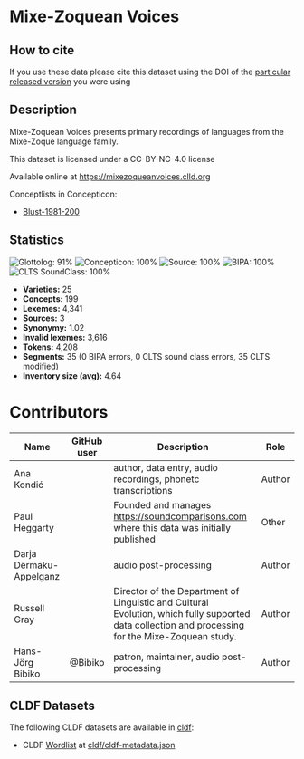 # Mixe-Zoquean Voices

## How to cite

If you use these data please cite
this dataset using the DOI of the [particular released version](../../releases/) you were using

## Description


Mixe-Zoquean Voices presents primary recordings of languages from the Mixe-Zoque language family.

This dataset is licensed under a CC-BY-NC-4.0 license

Available online at https://mixezoqueanvoices.clld.org


Conceptlists in Concepticon:
- [Blust-1981-200](https://concepticon.clld.org/contributions/Blust-1981-200)
## Statistics


![Glottolog: 91%](https://img.shields.io/badge/Glottolog-91%25-green.svg "Glottolog: 91%")
![Concepticon: 100%](https://img.shields.io/badge/Concepticon-100%25-brightgreen.svg "Concepticon: 100%")
![Source: 100%](https://img.shields.io/badge/Source-100%25-brightgreen.svg "Source: 100%")
![BIPA: 100%](https://img.shields.io/badge/BIPA-100%25-brightgreen.svg "BIPA: 100%")
![CLTS SoundClass: 100%](https://img.shields.io/badge/CLTS%20SoundClass-100%25-brightgreen.svg "CLTS SoundClass: 100%")

- **Varieties:** 25
- **Concepts:** 199
- **Lexemes:** 4,341
- **Sources:** 3
- **Synonymy:** 1.02
- **Invalid lexemes:** 3,616
- **Tokens:** 4,208
- **Segments:** 35 (0 BIPA errors, 0 CLTS sound class errors, 35 CLTS modified)
- **Inventory size (avg):** 4.64

# Contributors

Name               | GitHub user     | Description                          | Role
---                | ---             | ---                                  | ---
Ana Kondić |  | author, data entry, audio recordings, phonetc transcriptions | Author
Paul Heggarty |  | Founded and manages https://soundcomparisons.com where this data was initially published | Other
Darja Dërmaku-Appelganz |  | audio post-processing | Author
Russell Gray |  | Director of the Department of Linguistic and Cultural Evolution, which fully supported data collection and processing for the Mixe-Zoquean study. | Author
Hans-Jörg Bibiko | @Bibiko | patron, maintainer, audio post-processing | Author




## CLDF Datasets

The following CLDF datasets are available in [cldf](cldf):

- CLDF [Wordlist](https://github.com/cldf/cldf/tree/master/modules/Wordlist) at [cldf/cldf-metadata.json](cldf/cldf-metadata.json)